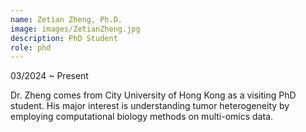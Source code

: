 ```yaml
---
name: Zetian Zheng, Ph.D.
image: images/ZetianZheng.jpg
description: PhD Student
role: phd
---
```

03/2024 ~ Present 

Dr. Zheng comes from City University of Hong Kong as a visiting PhD  student. His major interest is understanding tumor heterogeneity by employing computational biology methods on multi-omics data.

